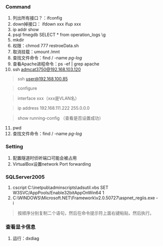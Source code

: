 ### Command

1. 列出所有接口？：ifconfig
2. down掉接口：
  ifdown xxx
  ifup xxx
3. ip addr show
4. psql fmegdb
  SELECT * from operation_logs
  \g
5. mkdir
6. 权限：chmod 777 restroeData.sh
7. 取消挂载：umount /mnt
8. 查找文件命令：find / -name *pg-log*
9. 查看Apache进程命令：ps -ef | grep apache
10. ssh admcat3750@192.168.103.120

  > ssh user@192.168.100.85
  
  > configure
  
  > interface xxx（xxx是VLAN名）
  
  > ip address 192.168.111.222 255.0.0.0
  
  > show running-config （查看是否设置成功）  
11. pwd
12. 查找文件命令：find / -name *pg-log*

### Setting
1. 配置隧道时侦听端口可能会被占用
2. VirtualBox设置network Port forwarding

### SQLServer2005
1. cscript C:\inetpub\adminscripts\adsutil.vbs SET W3SVC/AppPools/Enable32bitAppOnWin64 1
2. C:\WINDOWS\Microsoft.NET\Framework\v2.0.50727\aspnet_regiis.exe -i
> 按顺序分别复制二个语句，然后在命令提示符上面右键粘贴，然后执行。

### 查看显卡信息
1. 运行：dxdiag

